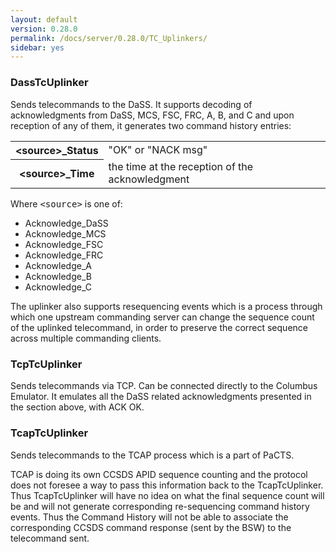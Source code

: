 ```yaml
---
layout: default
version: 0.28.0
permalink: /docs/server/0.28.0/TC_Uplinkers/
sidebar: yes
---
```


### DassTcUplinker
Sends telecommands to the DaSS. It supports decoding of acknowledgments from DaSS, MCS, FSC, FRC, A, B, and C and upon reception of any of them, it generates two command history entries:

<table class="inline">
    <tr>
        <th class="code">&lt;source&gt;_Status</th>
        <td>"OK" or "NACK msg"</td>
    </tr>
    <tr>
        <th class="code">&lt;source&gt;_Time</th>
        <td>the time at the reception of the acknowledgment</td>
    </tr>
</table>

Where <tt>&lt;source&gt;</tt> is one of:

* Acknowledge_DaSS
* Acknowledge_MCS
* Acknowledge_FSC
* Acknowledge_FRC
* Acknowledge_A
* Acknowledge_B
* Acknowledge_C

The uplinker also supports resequencing events which is a process through which one upstream commanding server can change the sequence count of the uplinked telecommand, in order to preserve the correct sequence across multiple commanding clients.

### TcpTcUplinker
Sends telecommands via TCP. Can be connected directly to the Columbus Emulator. It emulates all the DaSS related acknowledgments presented in the section above, with ACK OK.

### TcapTcUplinker
Sends telecommands to the TCAP process which is a part of PaCTS.

<div class="hint">
    TCAP is doing its own CCSDS APID sequence counting and the protocol does not foresee a way to pass this information back to the TcapTcUplinker. Thus TcapTcUplinker will have no idea on what the final sequence count will be and will not generate corresponding re-sequencing command history events. Thus the Command History will not be able to associate the corresponding CCSDS command response (sent by the BSW) to the telecommand sent.
</div>
